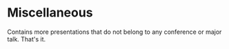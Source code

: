 # Miscellaneous
Contains more presentations that do not belong to any conference or major talk. That's it.

